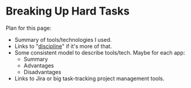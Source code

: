 # Breaking Up Hard Tasks

Plan for this page:

* Summary of tools/technologies I used.
* Links to "[discipline](discipline.md)" if it's more of that.
* Some consistent model to describe tools/tech. Maybe for each app:
  * Summary
  * Advantages
  * Disadvantages
* Links to Jira or big task-tracking project management tools.
